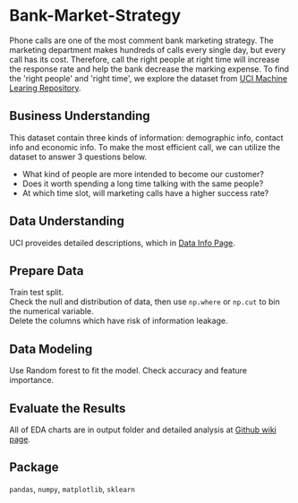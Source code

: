 # Bank-Market-Strategy

Phone calls are one of the most comment bank marketing strategy. The marketing department makes hundreds of calls every single day, but every call has its cost. Therefore, call the right people at right time will increase the response rate and help the bank decrease the marking expense. To find the 'right people' and 'right time', we explore the dataset from [UCI Machine Learing Repository](https://archive.ics.uci.edu/ml/datasets/Bank+Marketing#).

## Business Understanding
This dataset contain three kinds of information: demographic info, contact info and economic info. To make the most efficient call, we can utilize the dataset to answer 3 questions below.

  - What kind of people are more intended to become our customer?
  - Does it worth spending a long time talking with the same people?
  - At which time slot, will marketing calls have a higher success rate?
  
## Data Understanding
UCI proveides detailed descriptions, which in [Data Info Page](https://github.com/jackie-sun7/Bank-Market-Strategy/wiki/Data-Info).

## Prepare Data
Train test split.
<br>Check the null and distribution of data, then use `np.where` or `np.cut` to bin the numerical variable. 
<br>Delete the columns which have risk of information leakage.

## Data Modeling
Use Random forest to fit the model. Check accuracy and feature importance.

## Evaluate the Results

All of EDA charts are in output folder and detailed analysis at [Github wiki page](https://github.com/jackie-sun7/Bank-Market-Strategy/wiki/Bank-Market-Strategy-Data-Analysis).

## Package 
`pandas`, `numpy`, `matplotlib`, `sklearn`
